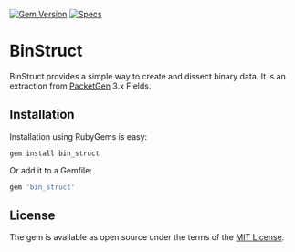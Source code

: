 [![Gem Version](https://badge.fury.io/rb/bin_struct.svg)](https://badge.fury.io/rb/bin_struct)
[![Specs](https://github.com/lemontree55/bin_struct/actions/workflows/main.yml/badge.svg)](https://github.com/lemontree55/bin_struct/actions/workflows/main.yml)

# BinStruct

BinStruct provides a simple way to create and dissect binary data. It is an extraction from [PacketGen](https://github.com/lemontree55/packetgen) 3.x Fields.

## Installation

Installation using RubyGems is easy:

```shell
gem install bin_struct
```

Or add it to a Gemfile:

```ruby
gem 'bin_struct'
```

## License

The gem is available as open source under the terms of the [MIT License](https://opensource.org/licenses/MIT).
